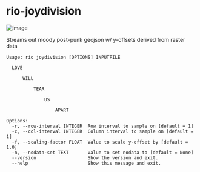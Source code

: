 # rio-joydivision

![image](https://cloud.githubusercontent.com/assets/5084513/10010135/4cb38740-609b-11e5-92e4-348852a7d361.png)

Streams out moody post-punk geojson w/ y-offsets derived from raster data

```
Usage: rio joydivision [OPTIONS] INPUTFILE

  LOVE

      WILL

          TEAR

              US

                  APART

Options:
  -r, --row-interval INTEGER  Row interval to sample on [default = 1]
  -c, --col-interval INTEGER  Column interval to sample on [default = 1]
  -f, --scaling-factor FLOAT  Value to scale y-offset by [default = 1.0]
  -n, --nodata-set TEXT       Value to set nodata to [default = None]
  --version                   Show the version and exit.
  --help                      Show this message and exit.
```